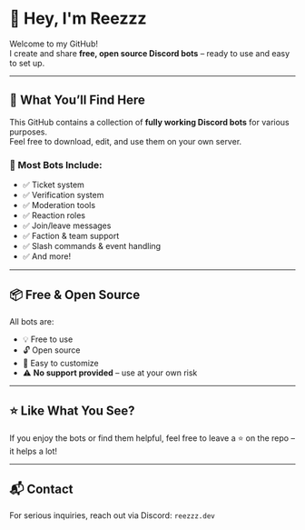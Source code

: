 # 👋 Hey, I'm Reezzz

Welcome to my GitHub!  
I create and share **free, open source Discord bots** – ready to use and easy to set up.

---

## 🚀 What You’ll Find Here

This GitHub contains a collection of **fully working Discord bots** for various purposes.  
Feel free to download, edit, and use them on your own server.

### 🔧 Most Bots Include:
- ✅ Ticket system  
- ✅ Verification system  
- ✅ Moderation tools  
- ✅ Reaction roles  
- ✅ Join/leave messages  
- ✅ Faction & team support  
- ✅ Slash commands & event handling  
- ✅ And more!

---

## 📦 Free & Open Source

All bots are:
- 💡 Free to use  
- 🔓 Open source  
- 🧩 Easy to customize  
- ⚠️ **No support provided** – use at your own risk

---

## ⭐ Like What You See?

If you enjoy the bots or find them helpful, feel free to leave a ⭐ on the repo – it helps a lot!

---

## 📬 Contact

For serious inquiries, reach out via Discord: `reezzz.dev`
